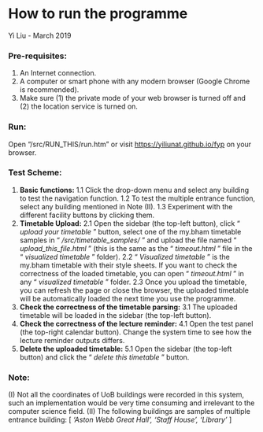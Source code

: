 # How to run the programme
Yi Liu - March 2019

### Pre-requisites:

1. An Internet connection.
2. A computer or smart phone with any modern browser (Google Chrome is recommended).
3. Make sure (1) the private mode of your web browser is turned off and (2) the location service
    is turned on.

### Run:

Open “/src/RUN_THIS/run.htm” or visit https://yiliunat.github.io/fyp on your browser.

### Test Scheme:

1. **Basic functions:**
    1.1 Click the drop-down menu and select any building to test the navigation function.
    1.2 To test the multiple entrance function, select any building mentioned in Note (II).
    1.3 Experiment with the different facility buttons by clicking them.
2. **Timetable Upload:**
    2.1 Open the sidebar (the top-left button), click “ _upload your timetable_ ” button, select one
       of the my.bham timetable samples in “ _/src/timetable_samples/_ ” and upload the file
       named “ _upload_this_file.html_ ” (this is the same as the “ _timeout.html_ ” file in the
       “ _visualized timetable_ ” folder).
    2.2 “ _Visualized timetable_ ” is the my.bham timetable with their style sheets. If you want to
       check the correctness of the loaded timetable, you can open “ _timeout.html_ ” in any
       “ _visualized timetable_ ” folder.
    2.3 Once you upload the timetable, you can refresh the page or close the browser, the
       uploaded timetable will be automatically loaded the next time you use the programme.
3. **Check the correctness of the timetable parsing:**
    3.1 The uploaded timetable will be loaded in the sidebar (the top-left button).
4. **Check the correctness of the lecture reminder:**
    4.1 Open the test panel (the top-right calendar button). Change the system time to see
       how the lecture reminder outputs differs.
5. **Delete the uploaded timetable:**
    5.1 Open the sidebar (the top-left button) and click the “ _delete this timetable_ ” button.

### Note:
(I) Not all the coordinates of UoB buildings were recorded in this system, such an
implementation would be very time consuming and irrelevant to the computer science field.
(II) The following buildings are samples of multiple entrance building:
[ _‘Aston Webb Great Hall’, ‘Staff House’, ‘Library’_ ]



